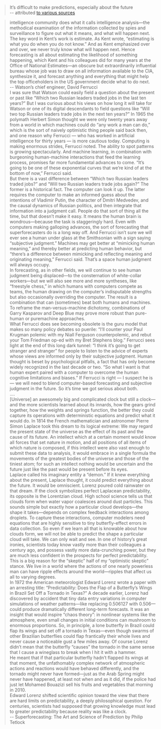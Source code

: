 > It’s difficult to make predictions, especially about the future  
-- attributed [to various sources](https://quoteinvestigator.com/2013/10/20/no-predict/) 

> intelligence community does what it calls intelligence analysis—the methodical examination of the information collected by spies and surveillance to figure out what it means, and what will happen next.  
The key word in Kent’s work is estimate. As Kent wrote, “estimating is what you do when you do not know.” And as Kent emphasized over and over, we never truly know what will happen next. Hence forecasting is all about estimating the likelihood of something happening, which Kent and his colleagues did for many years at the Office of National Estimates—an obscure but extraordinarily influential bureau whose job was to draw on all information available to the CIA, synthesize it, and forecast anything and everything that might help the top officeholders in the US government decide what to do next.  
-- Watson’s chief engineer, David Ferrucci  
I was sure that Watson could easily field a question about the present or past like “Which two Russian leaders traded jobs in the last ten years?” But I was curious about his views on how long it will take for Watson or one of its digital descendants to field questions like “Will two top Russian leaders trade jobs in the next ten years?” In 1965 the polymath Herbert Simon thought we were only twenty years away from a world in which machines could do “any work a man can do,” which is the sort of naively optimistic thing people said back then, and one reason why Ferrucci — who has worked in artificial intelligence for thirty years — is more cautious today. Computing is making enormous strides, Ferrucci noted. The ability to spot patterns is growing spectacularly.
And machine learning, in combination with burgeoning human-machine interactions that feed the learning process, promises far more fundamental advances to come. “It’s going to be one of these exponential curves that we’re kind of at the bottom of now,” Ferrucci said.  
But there is a vast difference between “Which two Russian leaders traded jobs?” and “Will two Russian leaders trade jobs again?” The former is a historical fact. The computer can look it up. The latter requires the computer to make an informed guess about the intentions of Vladimir Putin, the character of Dmitri Medvedev, and the causal dynamics of Russian politics, and then integrate that information into a judgment call. People do that sort of thing all the time, but that doesn’t make it easy. It means the human brain is wondrous—because the task is staggeringly hard. Even with computers making galloping advances, the sort of forecasting that superforecasters do is a long way off. And Ferrucci isn’t sure we will ever see a human under glass at the Smithsonian with a sign saying “subjective judgment.” Machines may get better at “mimicking human meaning,” and thereby better at predicting human behavior, but “there’s a difference between mimicking and reflecting meaning and originating meaning,” Ferrucci said. That’s a space human judgment will always occupy.  
In forecasting, as in other fields, we will continue to see human judgment being displaced—to the consternation of white-collar workers—but we will also see more and more syntheses, like “freestyle chess,” in which humans with computers compete as teams, the human drawing on the computer’s indisputable strengths but also occasionally overriding the computer. The result is a combination that can (sometimes) beat both humans and machines. To reframe the man-versus-machine dichotomy, combinations of Garry Kasparov and Deep Blue may prove more robust than pure-human or puremachine approaches.  
What Ferrucci does see becoming obsolete is the guru model that makes so many policy debates so puerile: “I’ll counter your Paul Krugman polemic with my Niall Ferguson counterpolemic, and rebut your Tom Friedman op-ed with my Bret Stephens blog.” Ferrucci sees light at the end of this long dark tunnel: “I think it’s going to get stranger and stranger” for people to listen to the advice of experts whose views are informed only by their subjective judgment. Human thought is beset by psychological pitfalls, a fact that has only become widely recognized in the last decade or two. “So what I want is that human expert paired with a computer to overcome the human cognitive limitations and biases.” If Ferrucci is right — I suspect he is — we will need to blend computer-based forecasting and subjective judgment in the future. So it’s time we got serious about both.  
....  
> [Universe] an awesomely big and complicated clock but still a clock—and the more scientists learned about its innards, how the gears grind together, how the weights and springs function, the better they could capture its operations with deterministic equations and predict what it would do. In 1814 the French mathematician and astronomer Pierre Simon Laplace took this dream to its logical extreme:
We may regard the present state of the universe as the effect of its past and the cause of its future. An intellect which at a certain moment would know all forces that set nature in motion, and all positions of all items of which nature is composed, if this intellect were also vast enough to submit these data to analysis, it would embrace in a single formula the movements of the greatest bodies of the universe and those of the tiniest atom; for such an intellect nothing would be uncertain and the future just like the past would be present before its eyes.  
Laplace called his imaginary entity a “demon.” If it knew everything about the present, Laplace thought, it could predict everything about the future. It would be omniscient. Lorenz poured cold rainwater on that dream. If the clock symbolizes perfect Laplacean predictability, its opposite is the Lorentzian cloud. High school science tells us that clouds form when water vapor coalesces around dust particles. This sounds simple but exactly how a particular cloud develops—the shape it takes—depends on complex feedback interactions among droplets. To capture these interactions, computer modelers need equations that are highly sensitive to tiny butterfly-effect errors in data collection. So even if we learn all that is knowable about how clouds form, we will not be able to predict the shape a particular cloud will take. We can only wait and see. In one of history’s great ironies, scientists today know vastly more than their colleagues a century ago, and possess vastly more data-crunching power, but they are much less confident in the prospects for perfect predictability.  
This is a big reason for the “skeptic” half of my “optimistic skeptic” stance. We live in a world where the actions of one nearly powerless man can have ripple effects around the world—ripples that affect us all to varying degrees.  
> In 1972 the American meteorologist Edward Lorenz wrote a paper with an arresting title: “Predictability: Does the Flap of a Butterfly’s Wings in Brazil Set Off a Tornado in Texas?” A decade earlier, Lorenz had discovered by accident that tiny data entry variations in computer simulations of weather patterns—like replacing 0.506127 with 0.506—could produce dramatically different long-term forecasts. It was an insight that would inspire “chaos theory”: in nonlinear systems like the atmosphere, even small changes in initial conditions can mushroom to enormous proportions. So, in principle, a lone butterfly in Brazil could flap its wings and set off a tornado in Texas—even though swarms of other Brazilian butterflies could flap frantically their whole lives and never cause a noticeable gust a few miles away. Of course Lorenz didn’t mean that the butterfly “causes” the tornado in the same sense that I cause a wineglass to break when I hit it with a hammer.  
He meant that if that particular butterfly hadn’t flapped its wings at that moment, the unfathomably complex network of atmospheric actions and reactions would have behaved differently, and the tornado might never have formed—just as the Arab Spring might never have happened, at least not when and as it did, if the police had just let Mohamed Bouazizi sell his fruits and vegetables that morning in 2010.  
Edward Lorenz shifted scientific opinion toward the view that there are hard limits on predictability, a deeply philosophical question. For centuries, scientists had supposed that growing knowledge must lead to greater predictability because reality was like a clock.  
-- Superforecasting: The Art and Science of Prediction by Philip Tetlock  

